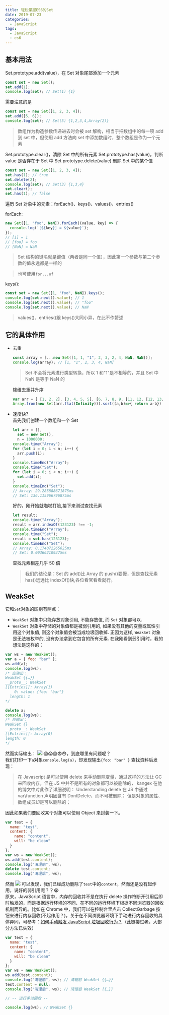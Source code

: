 ```yaml
---
title: 轻松掌握ES6的Set
date: 2019-07-23
categories:
  - JavaScript
tags:
  - JavaScript
  - es6
---
```


## 基本用法

Set.prototype.add(value)，在 Set 对象尾部添加一个元素

```js
const set = new Set();
set.add(1);
console.log(set); // Set(1) {1}
```

需要注意的是

```js
const set = new Set([1, 2, 3, 4]);
set.add([5, 6]);
console.log(set); // Set(5) {1,2,3,4,Array(2)}
```

> 数组作为构造参数传递进去时会被 set 解构，相当于把数组中的每一项 add 到 set 中，但使用 add 方法向 set 中添加数组时，整个数组是作为一个元素

Set.prototype.clear()，清除 Set 中的所有元素
Set.prototype.has(value)，判断 value 是否存在于 Set 中
Set.prototype.delete(value) 删除 Set 中的某个值

```js
const set = new Set([1, 2, 3, 4]);
set.has(1); // true
set.delete(2);
console.log(set); // Set(3) {1,3,4}
set.clear();
set.has(1); // false
```

遍历 Set 对象中的元素：forEach()、keys()、values()、entries()

forEach:

```js
new Set([1, "foo", NaN]).forEach((value, key) => {
  console.log(`[${key}] = ${value}`);
});
// [1] = 1
// [foo] = foo
// [NaN] = NaN
```

> Set 结构的键名就是键值（两者是同一个值），因此第一个参数与第二个参数的值永远都是一样的

> 也可使用`for...of`

keys():

```js
const set = new Set([1, "foo", NaN]).keys();
console.log(set.next().value); // 1
console.log(set.next().value); // "foo"
console.log(set.next().value); // NaN
```

> values()、entries()跟 keys()大同小异，在此不作赘述

## 它的具体作用

- 去重

  ```js
  const array = [...new Set([1, 1, "1", 2, 3, 2, 4, NaN, NaN])];
  console.log(array); // [1, "1", 2, 3, 4, NaN]
  ```

  > Set 不会将元素进行类型转换，所以 1 和"1"是不相等的，并且 Set 中 NaN 是等于 NaN 的

  降维去重并升序
  ```js
  var arr = [ [1, 2, 2], [3, 4, 5, 5], [6, 7, 8, 9, [11, 12, [12, 13, [14] ] ] ], 10];
  Array.from(new Set(arr.flat(Infinity))).sort((a,b)=>{ return a-b})
  ```

- 速度快?  
  首先我们创建一个数组和一个 Set

  ```js
  let arr = [],
    set = new Set(),
    n = 1000000;
  console.time("Array");
  for (let i = 0; i < n; i++) {
    arr.push(i);
  }
  console.timeEnd("Array");
  console.time("Set");
  for (let i = 0; i < n; i++) {
    set.add(i);
  }
  console.timeEnd("Set");
  // Array: 29.285888671875ms
  // Set: 136.115966796875ms
  ```

  好的，刚开始就啪啪打脸,接下来测试查找元素

  ```js
  let result;
  console.time("Array");
  result = arr.indexOf(123123) !== -1;
  console.timeEnd("Array");
  console.time("Set");
  result = set.has(123123);
  console.timeEnd("Set");
  // Array: 0.174072265625ms
  // Set: 0.003662109375ms
  ```

  查找元素相差几乎 50 倍

  > 我们的结论是：Set 的 add()比 Array 的 push()要慢，但是查找元素 has()远远比 indexOf()快,各位看官看看就行。

## WeakSet

它和`Set`对象的区别有两点：

- `WeakSet` 对象中只能存放对象引用, 不能存放值, 而 `Set` 对象都可以.
- `WeakSet` 对象中存储的对象值都是被弱引用的, 如果没有其他的变量或属性引用这个对象值, 则这个对象值会被当成垃圾回收掉. 正因为这样, `WeakSet` 对象是无法被枚举的, 没有办法拿到它包含的所有元素.
  在我刚看到弱引用时，我的想法是这样的：

```js
var ws = new WeakSet();
var a = { foo: "bar" };
ws.add(a);
console.log(ws);
/* 应输出：
WeakSet {{…}}
__proto__: WeakSet
[[Entries]]: Array(1)
	0: value: {foo: "bar"}
  length: 1
*/

delete a;
console.log(ws);
/* 应输出：
WeakSet {}
__proto__: WeakSet
[[Entries]]: Array(0)
length: 0
*/
```

然而实际输出：
<img src='/assets/images/20190723/WX20190725-113917.png'>
:scream::scream::scream::fearful::flushed:，到底哪里有问题呢？  
我们打印一下`a`对象`console.log(a)`，却发现输出`{foo: "bar" }`
查找资料后发现：

> 在 Javascript 是可以使用 delete 来手动删除变量，通过这样的方法让 GC 来回收内存，但在 JS 中并不是所有的对象都可以被删除的， kangex 在他的博文中对此作了详细说明： Understanding delete
> 在 JS 中通过 var\function 声明因含有 DontDelete，而不可被删除；
> 但是对象的属性、数组成员却是可以删除的；

因此如果我们要回收某个对象可以使用 Object 来封装一下。

```js
var test = {
  name: "test",
  content: {
    name: "content",
    will: "be clean"
  }
};
var ws = new WeakSet();
ws.add(test.content);
console.log("清理前", ws);
delete test.content;
console.log("清理后", ws);
```

然而
<img src='/assets/images/20190723/WX20190725-115320.png'>
可以发现，我们已经成功删除了`test`中的`content`，然而还是没有起作用，说好的弱引用呢？？:sob:  
原来，JavaScript 语言中，内存的回收并不是在执行 delete 操作符断开引用后即时触发的，而是根据运行环境的不同、在不同的运行环境下根据不同浏览器的回收机制而异的。比如在 Chrome 中，我们可以在控制台里点击 CollectGarbage 按钮来进行内存回收(不起作用？)，关于在不同浏览器环境下手动进行内存回收的具体异同，可参考：<a href='https://github.com/cssmagic/better-dollar/issues/3'>如何手动触发 JavaScript 垃圾回收行为？</a>（此链接过老，大部分方法已失效）

```js
var test = {
  name: "test",
  content: {
    name: "content",
    will: "be clean"
  }
};
var ws = new WeakSet();
ws.add(test.content);
console.log("清理前", ws); // 清理前 WeakSet {{…}}
test.content = null;
console.log("清理后", ws); // 清理后 WeakSet {{…}}

// -- 进行手动回收 --

console.log(ws); // WeakSet {}
```

